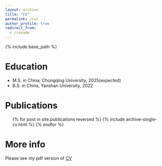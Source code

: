 ```yaml
---
layout: archive
title: "CV"
permalink: /cv/
author_profile: true
redirect_from:
  - /resume
---
```


{% include base_path %}

Education
======
* M.S. in China, Chongqing University, 2025(expected)
* B.S. in China, Yanshan University, 2022

Publications
======
  <ul>{% for post in site.publications reversed %}
    {% include archive-single-cv.html %}
  {% endfor %}</ul>
  
More info
======
Please see my pdf version of [CV](https://github.com/Neal0529/Neal0529.github.io/blob/c4299fa434efad04da10e86c48884b7e03d50965/_pages/CV-Jun-Luo.pdf)
